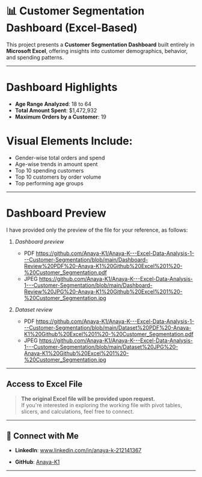 # 📊 Customer Segmentation Dashboard (Excel-Based)

This project presents a **Customer Segmentation Dashboard** built entirely in **Microsoft Excel**, offering insights into customer demographics, behavior, and spending patterns.

---

# Dashboard Highlights

- **Age Range Analyzed**: 18 to 64
- **Total Amount Spent**: $1,472,932
- **Maximum Orders by a Customer**: 19

# Visual Elements Include:
- Gender-wise total orders and spend
- Age-wise trends in amount spent
- Top 10 spending customers
- Top 10 customers by order volume
- Top performing age groups

---

# Dashboard Preview
I have provided only the preview of the file for your reference, as follows:

1. *Dashboard preview*
     - PDF  https://github.com/Anaya-K1/Anaya-K---Excel-Data-Analysis-1---Customer-Segmentation/blob/main/Dashboard-Review%20PDF%20-Anaya-K1%20Github%20Excel%201%20-%20Customer_Segmentation.pdf
     - JPEG https://github.com/Anaya-K1/Anaya-K---Excel-Data-Analysis-1---Customer-Segmentation/blob/main/Dashboard-Review%20JPG%20-Anaya-K1%20Github%20Excel%201%20-%20Customer_Segmentation.jpg
  
2. *Dataset review*
     - PDF  https://github.com/Anaya-K1/Anaya-K---Excel-Data-Analysis-1---Customer-Segmentation/blob/main/Dataset%20PDF%20-Anaya-K1%20Github%20Excel%201%20-%20Customer_Segmentation.pdf
     - JPEG https://github.com/Anaya-K1/Anaya-K---Excel-Data-Analysis-1---Customer-Segmentation/blob/main/Dataset%20JPG%20-Anaya-K1%20Github%20Excel%201%20-%20Customer_Segmentation.jpg

---

## Access to Excel File

> **The original Excel file will be provided upon request.**  
If you're interested in exploring the working file with pivot tables, slicers, and calculations, feel free to connect.

---

## 🔗 Connect with Me

- **LinkedIn**: 
www.linkedin.com/in/anaya-k-212141367

- **GitHub**: [Anaya-K1](https://github.com/Anaya-K1)

---

